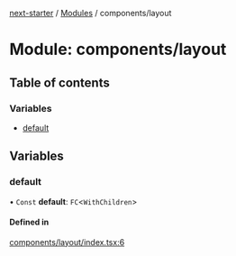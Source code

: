 [next-starter](../README.md) / [Modules](../modules.md) / components/layout

# Module: components/layout

## Table of contents

### Variables

- [default](components_layout.md#default)

## Variables

### default

• `Const` **default**: `FC`<`WithChildren`\>

#### Defined in

[components/layout/index.tsx:6](https://github.com/troglodytto/next-starter/blob/0df78e2/src/components/layout/index.tsx#L6)
